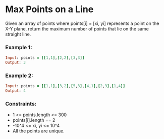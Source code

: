 # Max Points on a Line

Given an array of points where points[i] = [xi, yi] represents a point on the X-Y plane, return the maximum number of points that lie on the same straight line.

### Example 1:
```ruby
Input: points = [[1,1],[2,2],[3,3]]
Output: 3
```
### Example 2:
```ruby
Input: points = [[1,1],[3,2],[5,3],[4,1],[2,3],[1,4]]
Output: 4
```
### Constraints:

- 1 <= points.length <= 300
- points[i].length == 2
- -10^4 <= xi, yi <= 10^4
- All the points are unique.